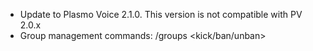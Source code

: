 - Update to Plasmo Voice 2.1.0. This version is not compatible with PV 2.0.x
- Group management commands: /groups <kick/ban/unban>
